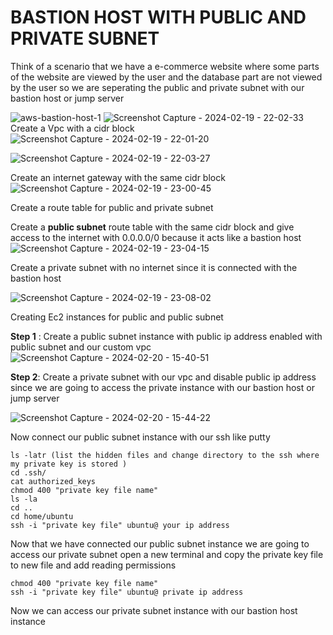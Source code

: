 # **BASTION HOST WITH PUBLIC AND PRIVATE SUBNET**
Think of a scenario that we have a e-commerce website where some parts of the website are viewed by the user and the database part are not viewed by the user so we are seperating the public and private subnet with our bastion host or jump server

![aws-bastion-host-1](https://github.com/keedevops/aws-series/assets/155215036/8dc2dee9-c932-4191-9c1c-d11b136bf6f2)
![Screenshot Capture - 2024-02-19 - 22-02-33](https://github.com/keedevops/aws-series/assets/155215036/a7389736-4bd9-407c-8a0d-b566873a3882)
Create a Vpc with a cidr block 
![Screenshot Capture - 2024-02-19 - 22-01-20](https://github.com/keedevops/aws-series/assets/155215036/856e00ee-9652-4612-a8a2-c35674ff69b4)


![Screenshot Capture - 2024-02-19 - 22-03-27](https://github.com/keedevops/aws-series/assets/155215036/1d967543-19c9-45f1-ad32-cb0d6f3e94d0)

Create an internet gateway with the same cidr block
![Screenshot Capture - 2024-02-19 - 23-00-45](https://github.com/keedevops/aws-series/assets/155215036/0cc3121f-0060-4f38-bdd9-67912c8bdba6)

Create a route table for public and private subnet

Create a **public subnet** route table with the same cidr block and give access to the internet with 0.0.0.0/0 because it acts like a bastion host 
![Screenshot Capture - 2024-02-19 - 23-04-15](https://github.com/keedevops/aws-series/assets/155215036/71363e50-17dd-421e-9799-90e312523779)

Create a private subnet with no internet since it is connected with the bastion host 

![Screenshot Capture - 2024-02-19 - 23-08-02](https://github.com/keedevops/aws-series/assets/155215036/162bac42-2e98-479c-9117-10f67a4f3db6)

Creating Ec2 instances for public and public subnet 

**Step 1** : Create a public subnet instance with public ip address enabled with public subnet and our custom vpc 
![Screenshot Capture - 2024-02-20 - 15-40-51](https://github.com/keedevops/aws-series/assets/155215036/4be20cb0-4a92-44a0-ab03-6c5e3f0de5bc)

**Step 2**: Create a private subnet with our vpc and disable public ip address since we are going to access the private instance with our bastion host or jump server 
 
![Screenshot Capture - 2024-02-20 - 15-44-22](https://github.com/keedevops/aws-series/assets/155215036/4f47eac3-6e4f-442c-aa3a-c80062b968ee)

Now connect our public subnet instance with our ssh like putty 
```
ls -latr (list the hidden files and change directory to the ssh where my private key is stored )
cd .ssh/
cat authorized_keys
chmod 400 "private key file name" 
ls -la
cd ..
cd home/ubuntu
ssh -i "private key file" ubuntu@ your ip address 
```
Now that we have connected our public subnet instance we are going to access our private subnet open a new terminal and copy the private key file to new file and add reading permissions 
```
chmod 400 "private key file name"
ssh -i "private key file" ubuntu@ private ip address
```

Now we can access our private subnet instance with our bastion host instance
